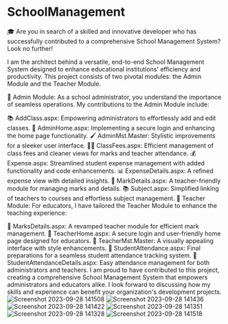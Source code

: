 # SchoolManagement
🎓 Are you in search of a skilled and innovative developer who has successfully contributed to a comprehensive School Management System? Look no further!

I am the architect behind a versatile, end-to-end School Management System designed to enhance educational institutions' efficiency and productivity. This project consists of two pivotal modules: the Admin Module and the Teacher Module.

🏫 Admin Module: As a school administrator, you understand the importance of seamless operations. My contributions to the Admin Module include:

📚 AddClass.aspx: Empowering administrators to effortlessly add and edit classes.
🔐 AdminHome.aspx: Implementing a secure login and enhancing the home page functionality.
🖌️ AdminMst.Master: Stylistic improvements for a sleeker user interface.
👨‍🏫 ClassFees.aspx: Efficient management of class fees and cleaner views for marks and teacher attendance.
💰 Expense.aspx: Streamlined student expense management with added functionality and code enhancements.
📊 ExpenseDetails.aspx: A refined expense view with detailed insights.
📜 MarkDetails.aspx: A teacher-friendly module for managing marks and details.
📚 Subject.aspx: Simplified linking of teachers to courses and effortless subject management.
🍎 Teacher Module: For educators, I have tailored the Teacher Module to enhance the teaching experience:

📝 MarksDetails.aspx: A revamped teacher module for efficient mark management.
🔐 TeacherHome.aspx: A secure login and user-friendly home page designed for educators.
🎨 TeacherMst.Master: A visually appealing interface with style enhancements.
📅 StudentAttendance.aspx: Final preparations for a seamless student attendance tracking system.
👥 StudentAttendanceDetails.aspx: Easy attendance management for both administrators and teachers.
I am proud to have contributed to this project, creating a comprehensive School Management System that empowers administrators and educators alike. I look forward to discussing how my skills and experience can benefit your organization's development projects.
![Screenshot 2023-09-28 141508](https://github.com/redwildlion1/SchoolManagement/assets/89382457/22c4b97a-7a6d-4761-af12-4c4b51908759)
![Screenshot 2023-09-28 141436](https://github.com/redwildlion1/SchoolManagement/assets/89382457/d50b5089-1331-471e-9575-4bf906ffe658)
![Screenshot 2023-09-28 141422](https://github.com/redwildlion1/SchoolManagement/assets/89382457/bbaaf00f-2806-4cee-9ed6-ffec98142fe3)
![Screenshot 2023-09-28 141351](https://github.com/redwildlion1/SchoolManagement/assets/89382457/d4bc9342-d15b-4d17-bf31-2833e64fa940)
![Screenshot 2023-09-28 141328](https://github.com/redwildlion1/SchoolManagement/assets/89382457/d2865d18-2d83-41e2-a627-337d87c7c221)
![Screenshot 2023-09-28 141518](https://github.com/redwildlion1/SchoolManagement/assets/89382457/cd727de6-1944-4d7f-95a2-57db305e1045)
